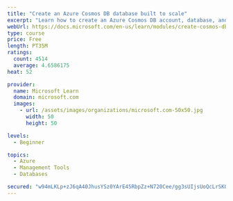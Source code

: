 ```yaml
---
title: "Create an Azure Cosmos DB database built to scale"
excerpt: "Learn how to create an Azure Cosmos DB account, database, and container built to scale as your application grows."
webUrl: https://docs.microsoft.com/en-us/learn/modules/create-cosmos-db-for-scale/
type: course
price: Free
length: PT35M
ratings:
  count: 4514
  average: 4.6586175
heat: 52

provider:
  name: Microsoft Learn
  domain: microsoft.com
  images:
    - url: /assets/images/organizations/microsoft.com-50x50.jpg
      width: 50
      height: 50

levels:
  - Beginner

topics:
  - Azure
  - Management Tools
  - Databases

secured: "w94mLKLp+zJ6qA40JhusYSz0YArE45RbpZz+N720Cee/gg3sUIjsUoQcLrSKOBDpzRRsrPjpfAfdhooJCM+ACHbG5AXk9UYG/QaIF06acM5bWb8hiwiK72buOMWg4JgtyitpgMLhZshDoicyrnFPIeBVhQ3sWULTjLrF/lSMy45aTIOLyPtmskqBMW8Yng+fhFAdlHKttwRon0BhFFt5SJI/+HcpSz2et0G7YtkTNZ4cBixHWytWpA9PEcEy4oSg3XEjd1D11UOQ1MY6tzLZVvM3Db6qsNwWm+ZGIDWyYrO43LcUv7oQEGLcd1a4yrW1sHGDgMmTvvpF1kTgIK86+oJe1TW9zSfEgYEFRCK8XyjhXvL/f+s+E5Qaw3LakGey5PF7MLucmV1mZJsYbsPM+4IWH1Bt+CKyUTKpkIA7Ing=;d99+cyeqx8qOGHToTvvx6Q=="
---
```


